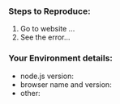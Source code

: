 ### Steps to Reproduce:

1. Go to website ...
2. See the error...

### Your Environment details:

- node.js version: <!-- run `node -v` -->
- browser name and version: <!-- example: IE 11, Chrome 69, Firefox 100, etc. -->
- other: <!-- any notes you consider important -->
